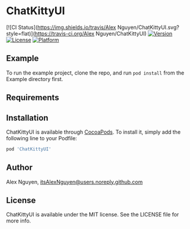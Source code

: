 # ChatKittyUI

[![CI Status](https://img.shields.io/travis/Alex Nguyen/ChatKittyUI.svg?style=flat)](https://travis-ci.org/Alex Nguyen/ChatKittyUI)
[![Version](https://img.shields.io/cocoapods/v/ChatKittyUI.svg?style=flat)](https://cocoapods.org/pods/ChatKittyUI)
[![License](https://img.shields.io/cocoapods/l/ChatKittyUI.svg?style=flat)](https://cocoapods.org/pods/ChatKittyUI)
[![Platform](https://img.shields.io/cocoapods/p/ChatKittyUI.svg?style=flat)](https://cocoapods.org/pods/ChatKittyUI)

## Example

To run the example project, clone the repo, and run `pod install` from the Example directory first.

## Requirements

## Installation

ChatKittyUI is available through [CocoaPods](https://cocoapods.org). To install
it, simply add the following line to your Podfile:

```ruby
pod 'ChatKittyUI'
```

## Author

Alex Nguyen, itsAlexNguyen@users.noreply.github.com

## License

ChatKittyUI is available under the MIT license. See the LICENSE file for more info.
